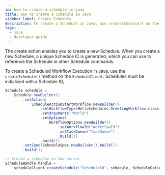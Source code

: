 ```yaml
---
id: how-to-create-a-schedule-in-java
title: How to create a Schedule in Java
sidebar_label: Create Schedule
description: To create a Schedule in Java, use createSchedule() on the Client.
tags:
  - java
  - developer-guide
---
```


The create action enables you to create a new Schedule. When you create a new Schedule, a unique Schedule ID is generated, which you can use to reference the Schedule in other Schedule commands.

To create a Scheduled Workflow Execution in Java, use the `createSchedule()` method on the `ScheduleClient`. Schedules must be initialized with a Schedule ID,

```java
Schedule schedule =
    Schedule.newBuilder()
        .setAction(
            ScheduleActionStartWorkflow.newBuilder()
                .setWorkflowType(HelloSchedules.GreetingWorkflow.class)
                .setArguments("World")
                .setOptions(
                    WorkflowOptions.newBuilder()
                        .setWorkflowId("WorkflowId")
                        .setTaskQueue("TaskQueue")
                        .build())
                .build())
        .setSpec(ScheduleSpec.newBuilder().build())
        .build();

// Create a schedule on the server
ScheduleHandle handle =
    scheduleClient.createSchedule("ScheduleId", schedule, ScheduleOptions.newBuilder().build());
```
